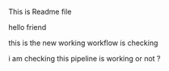This is Readme file

hello friend 

this is the new working workflow is checking

i am checking this pipeline is working or not ?